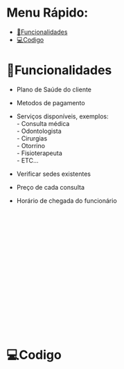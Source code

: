 # Menu Rápido:
* [🔨Funcionalidades](#Funcionalidades)
* [💻Codigo](#Codigo)

# 🔨Funcionalidades
* Plano de Saúde do cliente
* Metodos de pagamento
* Serviços disponíveis, exemplos:
<br><p2>- Consulta médica </p2>
<br><p2>- Odontologista </p2>
<br><p2>- Cirurgias </p2>
<br><p2>- Otorrino </p2>
<br><p2>- Fisioterapeuta </p2>
<br><p2>- ETC...  </p2><br>

* Verificar sedes existentes
* Preço de cada consulta
* Horário de chegada do funcionário
<br></br>
<br></br>
<br></br>
<br></br>
<br></br>
<br></br>
<br></br>
<br></br>
<br></br>

# 💻Codigo
